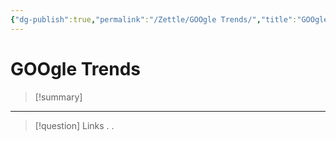 ```yaml
---
{"dg-publish":true,"permalink":"/Zettle/GOOgle Trends/","title":"GOOgle Trends","tags":["ZeType/Referencia"],"created":"2023-09-05T07:36:28.574-05:00","updated":"2023-09-25T12:37:13.166-05:00"}
---
```



# GOOgle Trends

> [!summary] 
> 

- - - 
> [!question] Links
> .
> .
